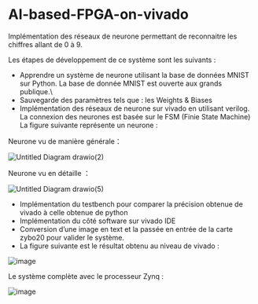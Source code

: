 # AI-based-FPGA-on-vivado

Implémentation des réseaux de neurone permettant de reconnaitre les chiffres allant de 0 à 9.

Les étapes de développement de ce système sont les suivants :

-	Apprendre un système de neurone utilisant la base de données MNIST sur Python.
La base de donnée MNIST est ouverte aux grands publique.\
-	Sauvegarde des paramètres tels que : les Weights & Biases
-	Implémentation des réseaux de neurone sur vivado en utilisant verilog.
La connexion des neurones est basée sur le FSM (Finie State Machine)
La figure suivante représente un neurone : 

Neurone vu de manière générale：

![Untitled Diagram drawio(2)](https://user-images.githubusercontent.com/22806623/191124260-796cc4e6-5215-4d31-8854-17c491b29e44.png)

Neurone vu en détaille ：

![Untitled Diagram drawio(5)](https://user-images.githubusercontent.com/22806623/191124444-0c85a9b4-1000-4b92-b541-ab68d740a67e.png)


-	Implémentation du testbench pour comparer la précision obtenue de vivado à celle obtenue de python
-	Implémentation du côté software sur vivado IDE
-	Conversion d’une image en text et la passée en entrée de la carte zybo20 pour valider le système.
-	La figure suivante est le résultat obtenu au niveau de vivado :


![image](https://user-images.githubusercontent.com/22806623/191125334-0e22c08b-0c4d-4548-96b9-1af172ab7343.png)


Le système complète avec le processeur Zynq :

![image](https://user-images.githubusercontent.com/22806623/191125514-8ae686dc-4445-481f-bb2e-45aa7a5c88f5.png)
